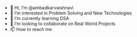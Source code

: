 - 👋 Hi, I’m @ambadkarvaishnavi
- 👀 I’m interested in Problem Solving and New Technologies
- 🌱 I’m currently learning DSA
- 💞️ I’m looking to collaborate on Real World Projects
- 📫 How to reach me 

<!---
ambadkarvaishnavi/ambadkarvaishnavi is a ✨ special ✨ repository because its `README.md` (this file) appears on your GitHub profile.
You can click the Preview link to take a look at your changes.
--->
